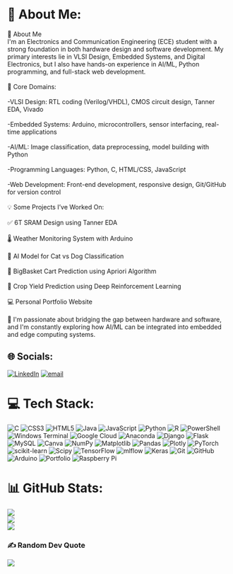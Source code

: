 # 💫 About Me:
👋 About Me<br>I'm an Electronics and Communication Engineering (ECE) student with a strong foundation in both hardware design and software development. My primary interests lie in VLSI Design, Embedded Systems, and Digital Electronics, but I also have hands-on experience in AI/ML, Python programming, and full-stack web development.<br><br>🔧 Core Domains:<br><br>    -VLSI Design: RTL coding (Verilog/VHDL), CMOS circuit design, Tanner EDA, Vivado<br><br>    -Embedded Systems: Arduino, microcontrollers, sensor interfacing, real-time applications<br><br>    -AI/ML: Image classification, data preprocessing, model building with Python<br><br>    -Programming Languages: Python, C, HTML/CSS, JavaScript<br><br>    -Web Development: Front-end development, responsive design, Git/GitHub for version control<br><br>💡 Some Projects I’ve Worked On:<br><br>✅ 6T SRAM Design using Tanner EDA<br><br>🌡️ Weather Monitoring System with Arduino<br><br>🧠 AI Model for Cat vs Dog Classification<br><br>🛒 BigBasket Cart Prediction using Apriori Algorithm<br><br>🌿 Crop Yield Prediction using Deep Reinforcement Learning<br><br>💻 Personal Portfolio Website<br><br>🌱 I'm passionate about bridging the gap between hardware and software, and I'm constantly exploring how AI/ML can be integrated into embedded and edge computing systems.


## 🌐 Socials:
[![LinkedIn](https://img.shields.io/badge/LinkedIn-%230077B5.svg?logo=linkedin&logoColor=white)](https://linkedin.com/in/www.linkedin.com/in/mugipravallika) [![email](https://img.shields.io/badge/Email-D14836?logo=gmail&logoColor=white)](mailto:mugipravallika@gmail.com) 

# 💻 Tech Stack:
![C](https://img.shields.io/badge/c-%2300599C.svg?style=plastic&logo=c&logoColor=white) ![CSS3](https://img.shields.io/badge/css3-%231572B6.svg?style=plastic&logo=css3&logoColor=white) ![HTML5](https://img.shields.io/badge/html5-%23E34F26.svg?style=plastic&logo=html5&logoColor=white) ![Java](https://img.shields.io/badge/java-%23ED8B00.svg?style=plastic&logo=openjdk&logoColor=white) ![JavaScript](https://img.shields.io/badge/javascript-%23323330.svg?style=plastic&logo=javascript&logoColor=%23F7DF1E) ![Python](https://img.shields.io/badge/python-3670A0?style=plastic&logo=python&logoColor=ffdd54) ![R](https://img.shields.io/badge/r-%23276DC3.svg?style=plastic&logo=r&logoColor=white) ![PowerShell](https://img.shields.io/badge/PowerShell-%235391FE.svg?style=plastic&logo=powershell&logoColor=white) ![Windows Terminal](https://img.shields.io/badge/Windows%20Terminal-%234D4D4D.svg?style=plastic&logo=windows-terminal&logoColor=white) ![Google Cloud](https://img.shields.io/badge/GoogleCloud-%234285F4.svg?style=plastic&logo=google-cloud&logoColor=white) ![Anaconda](https://img.shields.io/badge/Anaconda-%2344A833.svg?style=plastic&logo=anaconda&logoColor=white) ![Django](https://img.shields.io/badge/django-%23092E20.svg?style=plastic&logo=django&logoColor=white) ![Flask](https://img.shields.io/badge/flask-%23000.svg?style=plastic&logo=flask&logoColor=white) ![MySQL](https://img.shields.io/badge/mysql-4479A1.svg?style=plastic&logo=mysql&logoColor=white) ![Canva](https://img.shields.io/badge/Canva-%2300C4CC.svg?style=plastic&logo=Canva&logoColor=white) ![NumPy](https://img.shields.io/badge/numpy-%23013243.svg?style=plastic&logo=numpy&logoColor=white) ![Matplotlib](https://img.shields.io/badge/Matplotlib-%23ffffff.svg?style=plastic&logo=Matplotlib&logoColor=black) ![Pandas](https://img.shields.io/badge/pandas-%23150458.svg?style=plastic&logo=pandas&logoColor=white) ![Plotly](https://img.shields.io/badge/Plotly-%233F4F75.svg?style=plastic&logo=plotly&logoColor=white) ![PyTorch](https://img.shields.io/badge/PyTorch-%23EE4C2C.svg?style=plastic&logo=PyTorch&logoColor=white) ![scikit-learn](https://img.shields.io/badge/scikit--learn-%23F7931E.svg?style=plastic&logo=scikit-learn&logoColor=white) ![Scipy](https://img.shields.io/badge/SciPy-%230C55A5.svg?style=plastic&logo=scipy&logoColor=%white) ![TensorFlow](https://img.shields.io/badge/TensorFlow-%23FF6F00.svg?style=plastic&logo=TensorFlow&logoColor=white) ![mlflow](https://img.shields.io/badge/mlflow-%23d9ead3.svg?style=plastic&logo=numpy&logoColor=blue) ![Keras](https://img.shields.io/badge/Keras-%23D00000.svg?style=plastic&logo=Keras&logoColor=white) ![Git](https://img.shields.io/badge/git-%23F05033.svg?style=plastic&logo=git&logoColor=white) ![GitHub](https://img.shields.io/badge/github-%23121011.svg?style=plastic&logo=github&logoColor=white) ![Arduino](https://img.shields.io/badge/-Arduino-00979D?style=plastic&logo=Arduino&logoColor=white) ![Portfolio](https://img.shields.io/badge/Portfolio-%23000000.svg?style=plastic&logo=firefox&logoColor=#FF7139) ![Raspberry Pi](https://img.shields.io/badge/-Raspberry_Pi-C51A4A?style=plastic&logo=Raspberry-Pi)
# 📊 GitHub Stats:
![](https://github-readme-stats.vercel.app/api?username=Pravallika-Mugi&theme=transparent&hide_border=false&include_all_commits=false&count_private=false)<br/>
![](https://nirzak-streak-stats.vercel.app/?user=Pravallika-Mugi&theme=transparent&hide_border=false)<br/>
![](https://github-readme-stats.vercel.app/api/top-langs/?username=Pravallika-Mugi&theme=transparent&hide_border=false&include_all_commits=false&count_private=false&layout=compact)

### ✍️ Random Dev Quote
![](https://quotes-github-readme.vercel.app/api?type=horizontal&theme=radical)

<!-- Proudly created with GPRM ( https://gprm.itsvg.in ) -->
